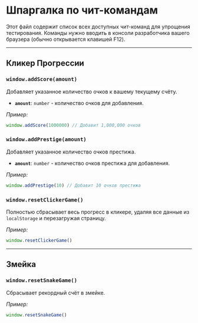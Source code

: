 # Шпаргалка по чит-командам

Этот файл содержит список всех доступных чит-команд для упрощения тестирования.
Команды нужно вводить в консоли разработчика вашего браузера (обычно открывается клавишей F12).

---

## Кликер Прогрессии

### `window.addScore(amount)`
Добавляет указанное количество очков к вашему текущему счёту.
- **`amount`**: `number` - количество очков для добавления.

*Пример:*
```javascript
window.addScore(1000000) // Добавит 1,000,000 очков
```

### `window.addPrestige(amount)`
Добавляет указанное количество очков престижа.
- **`amount`**: `number` - количество очков престижа для добавления.

*Пример:*
```javascript
window.addPrestige(10) // Добавит 10 очков престижа
```

### `window.resetClickerGame()`
Полностью сбрасывает весь прогресс в кликере, удаляя все данные из `localStorage` и перезагружая страницу.

*Пример:*
```javascript
window.resetClickerGame()
```

---

## Змейка

### `window.resetSnakeGame()`
Сбрасывает рекордный счёт в змейке.

*Пример:*
```javascript
window.resetSnakeGame()
``` 